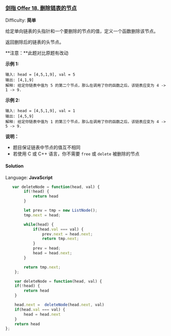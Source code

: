 ### [剑指 Offer 18\. 删除链表的节点](https://leetcode-cn.com/problems/shan-chu-lian-biao-de-jie-dian-lcof/)

Difficulty: **简单**


给定单向链表的头指针和一个要删除的节点的值，定义一个函数删除该节点。

返回删除后的链表的头节点。

**注意：**此题对比原题有改动

**示例 1:**

```
输入: head = [4,5,1,9], val = 5
输出: [4,1,9]
解释: 给定你链表中值为 5 的第二个节点，那么在调用了你的函数之后，该链表应变为 4 -> 1 -> 9.
```

**示例 2:**

```
输入: head = [4,5,1,9], val = 1
输出: [4,5,9]
解释: 给定你链表中值为 1 的第三个节点，那么在调用了你的函数之后，该链表应变为 4 -> 5 -> 9.
```

**说明：**

*   题目保证链表中节点的值互不相同
*   若使用 C 或 C++ 语言，你不需要 `free` 或 `delete` 被删除的节点


#### Solution

Language: **JavaScript**

```JavaScript
​   var deleteNode = function(head, val) {
        if(!head) {
            return head
        }

        let prev = tmp = new ListNode();
        tmp.next = head;

        while(head) {
            if(head.val === val) {
                prev.next = head.next;
                return tmp.next;
            } 
            prev = head;
            head = head.next;
        }

        return tmp.next;
    };

    var deleteNode = function(head, val) {
    if(!head) {
        return head
    }

    head.next =  deleteNode(head.next, val)
    if(head.val === val) {
        head = head.next
    }
    return head
};
```